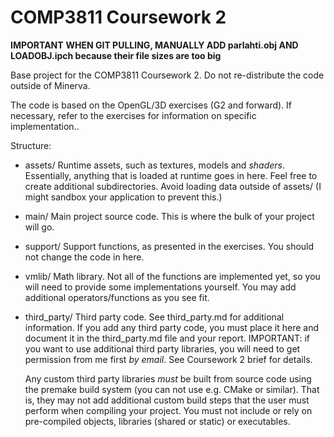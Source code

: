 COMP3811 Coursework 2
=====================
**IMPORTANT**
**WHEN GIT PULLING, MANUALLY ADD parlahti.obj AND LOADOBJ.ipch because their file sizes are too big** 

Base project for the COMP3811 Coursework 2. Do not re-distribute the code
outside of Minerva.

The code is based on the OpenGL/3D exercises (G2 and forward). If necessary,
refer to the exercises for information on specific implementation..

Structure:
  - assets/
	Runtime assets, such as textures, models and *shaders*. Essentially,
	anything that is loaded at runtime goes in here. Feel free to create
	additional subdirectories. Avoid loading data outside of assets/ (I might
	sandbox your application to prevent this.)

  - main/
	Main project source code. This is where the bulk of your project will go.

  - support/
	Support functions, as presented in the exercises. You should not change the
	code in here.

  - vmlib/
	Math library. Not all of the functions are implemented yet, so you will
	need to provide some implementations yourself. You may add additional
	operators/functions as you see fit.

  - third_party/
	Third party code. See third_party.md for additional information. If you add
	any third party code, you must place it here and document it in the
	third_party.md file and your report. IMPORTANT: if you want to use
	additional third party libraries, you will need to get permission from me
	first *by email*. See Coursework 2 brief for details.

	Any custom third party libraries *must* be built from source code using the
	premake build system (you can not use e.g. CMake or similar). That is, they
	may not add additional custom build steps that the user must perform when
	compiling your project. You must not include or rely on pre-compiled
	objects, libraries (shared or static) or executables.

